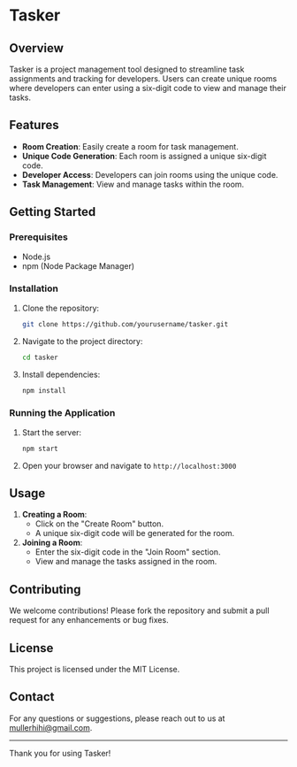 # Tasker

## Overview
Tasker is a project management tool designed to streamline task assignments and tracking for developers. Users can create unique rooms where developers can enter using a six-digit code to view and manage their tasks.

## Features
- **Room Creation**: Easily create a room for task management.
- **Unique Code Generation**: Each room is assigned a unique six-digit code.
- **Developer Access**: Developers can join rooms using the unique code.
- **Task Management**: View and manage tasks within the room.

## Getting Started

### Prerequisites
- Node.js
- npm (Node Package Manager)

### Installation
1. Clone the repository:
   ```bash
   git clone https://github.com/yourusername/tasker.git
   ```
2. Navigate to the project directory:
   ```bash
   cd tasker
   ```
3. Install dependencies:
   ```bash
   npm install
   ```

### Running the Application
1. Start the server:
   ```bash
   npm start
   ```
2. Open your browser and navigate to `http://localhost:3000`

## Usage
1. **Creating a Room**:
   - Click on the "Create Room" button.
   - A unique six-digit code will be generated for the room.
2. **Joining a Room**:
   - Enter the six-digit code in the "Join Room" section.
   - View and manage the tasks assigned in the room.

## Contributing
We welcome contributions! Please fork the repository and submit a pull request for any enhancements or bug fixes.

## License
This project is licensed under the MIT License.

## Contact
For any questions or suggestions, please reach out to us at [mullerhihi@gmail.com](mailto:email@example.com).

---

Thank you for using Tasker!